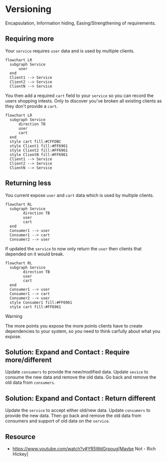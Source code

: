 # Versioning

Encapsulation, Information hiding, Easing/Strengthening of requirements.

## Requiring more

Your `service` requires `user` data and is used by multiple clients.

```mermaid
flowchart LR
  subgraph Service
      user
  end
  Client1 --> Service
  Client2 --> Service
  ClientN --> Service
```

You then add a required `cart` field to your `service` so you can record the users shopping intests.
Only to discover you've broken all existing clients as they don't provide a `cart`.

```mermaid
flowchart LR
  subgraph Service
      direction TB
      user
      cart
  end
  style cart fill:#CFFDBC
  style Client1 fill:#FF6961
  style Client2 fill:#FF6961
  style ClientN fill:#FF6961
  Client1 --> Service
  Client2 --> Service
  ClientN --> Service
```

## Returning less

You current expose `user` and `cart` data which is used by multiple clients.

```mermaid
flowchart RL
  subgraph Service
        direction TB
        user
        cart
  end
  Consumer1 --> user
  Consumer1 --> cart
  Consumer2 --> user
```

If updated the `service` to now only return the `user` then clients that depended on it would break.

```mermaid
flowchart RL
  subgraph Service
        direction TB
        user
        cart
  end
  Consumer1 --> user
  Consumer1 --> cart
  Consumer2 --> user
  style Consumer1 fill:#FF6961
  style cart fill:#FF6961
```

> [!WARNING]
> The more points you expose the more points clients have to create dependencies to your system, so you need to think carfully about what you expose.

## Solution: Expand and Contact : Require more/different

Update `consumers` to provide the new/modified data.
Update `sevice` to consume the new data and remove the old data.
Go back and remove the old data from `consumers`.

## Solution: Expand and Contact : Return different

Update the `service` to accept either old/new data.
Update `consumers` to provide the new data.
Then go back and remove the old data from consumers and support of old data on the `service`.

## Resource

- https://www.youtube.com/watch?v#YR5WdGrpoug[Maybe Not - Rich Hickey]
